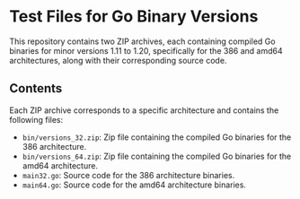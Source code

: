 # Test Files for Go Binary Versions

This repository contains two ZIP archives, each containing compiled Go binaries for minor versions 1.11 to 1.20, specifically for the 386 and amd64 architectures, along with their corresponding source code.

## Contents

Each ZIP archive corresponds to a specific architecture and contains the following files:

- `bin/versions_32.zip`: Zip file containing the compiled Go binaries for the 386 architecture.
- `bin/versions_64.zip`: Zip file containing the compiled Go binaries for the amd64 architecture.
- `main32.go`: Source code for the 386 architecture binaries.
- `main64.go`: Source code for the amd64 architecture binaries.
